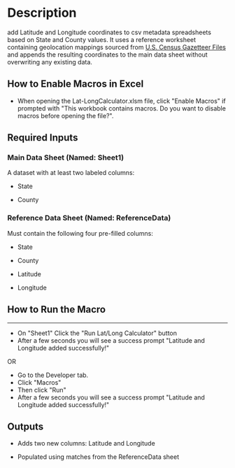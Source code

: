# Description
add Latitude and Longitude coordinates to csv metadata spreadsheets based on State and County values. It uses a reference worksheet containing geolocation mappings sourced from [U.S. Census Gazetteer Files](https://www.census.gov/geographies/reference-files/time-series/geo/gazetteer-files.html) and appends the resulting coordinates to the main data sheet without overwriting any existing data.

## How to Enable Macros in Excel

- When opening the Lat-LongCalculator.xlsm file, click "Enable Macros" if prompted with "This workbook contains macros. Do you want to disable macros before opening the file?".

## Required Inputs
 ### Main Data Sheet (Named: Sheet1)
A dataset with at least two labeled columns:

- State

- County

### Reference Data Sheet (Named: ReferenceData)
Must contain the following four pre-filled columns:

- State

- County

- Latitude

- Longitude

## How to Run the Macro
---

- On "Sheet1" Click the "Run Lat/Long Calculator" button
- After a few seconds you will see a success prompt "Latitude and Longitude added successfully!"

OR

- Go to the Developer tab.
- Click "Macros"
- Then click "Run"
- After a few seconds you will see a success prompt "Latitude and Longitude added successfully!"


## Outputs
- Adds two new columns: Latitude and Longitude

- Populated using matches from the ReferenceData sheet









